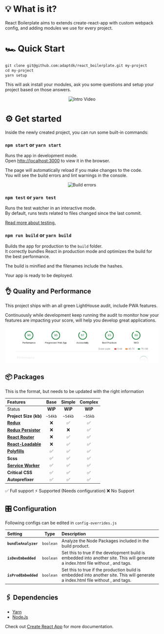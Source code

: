 # 💡 What is it?
React Boilerplate aims to extends create-react-app with custom webpack config, and adding modules we use for every project.

# 🏎 Quick Start
```console
git clone git@github.com:adaptdk/react_boilerplate.git my-project
cd my-project
yarn setup
```
This will ask install your modules, ask you some questions and setup your project based on those answers.

<p align="center">
  <img src="https://media.giphy.com/media/9J8VoAXRJ5gtjxxLjm/giphy.gif" alt="Intro Video">
</p>

# ⚙ Get started

Inside the newly created project, you can run some built-in commands:

### `npm start` or `yarn start`

Runs the app in development mode.<br>
Open [http://localhost:3000](http://localhost:3000) to view it in the browser.

The page will automatically reload if you make changes to the code.<br>
You will see the build errors and lint warnings in the console.

<p align='center'>
<img src='https://cdn.rawgit.com/marionebl/create-react-app/9f62826/screencast-error.svg' width='600' alt='Build errors'>
</p>

### `npm test` or `yarn test`

Runs the test watcher in an interactive mode.<br>
By default, runs tests related to files changed since the last commit.

[Read more about testing.](https://github.com/facebook/create-react-app/blob/master/packages/react-scripts/template/README.md#running-tests)

### `npm run build` or `yarn build`

Builds the app for production to the `build` folder.<br>
It correctly bundles React in production mode and optimizes the build for the best performance.

The build is minified and the filenames include the hashes.<br>

Your app is ready to be deployed.

## 👌 Quality and Performance
This project ships with an all green LightHouse audit, include PWA features.

Continuously while development keep running the audit to monitor how your features are impacting your score, will help you develop great applications.

<p align="center">
  <img src="https://raw.githubusercontent.com/adaptdk/react_boilerplate/readme/doc/LightHouse-Audit.jpg?token=APWiOisYr34d0h796_AJLG_qf6AgvS29ks5b4sCWwA%3D%3D" alt="LightHouse Audit">
</p>

## 📦 Packages

This is the format, but needs to be updated with the right information

| Features       | Base | Simple | Complex |
| :------------- | :--: | :----: | :-----: |
| Status | **WIP** | **WIP** | **WIP** |
| **Project Size (kb)** | `~54kb` | `~54kb` | `~55kb` |
| **[Redux](https://github.com/reduxjs/redux)** | ❌ | ✅ | ✅ |
| **[Redux Persistor](https://github.com/rt2zz/redux-persist)** | ❌ | ❌ | ✅ |
| **[React Router](https://github.com/ReactTraining/react-router)** | ❌ | ✅ | ✅ |
| **[React-Loadable](https://github.com/jamiebuilds/react-loadable)** | ❌ | ✅ | ✅ |
| **[Polyfills](https://reactjs.org/docs/react-dom.html#browser-support)** | ✅ | ✅ | ✅ |
| **Scss** | ✅ | ✅ | ✅ |
| **[Service Worker](https://developers.google.com/web/fundamentals/primers/service-workers)** | ✅ | ✅ | ✅ |
| **Critical CSS** | ✅ | ✅ | ✅ |
| **Autoprefixer** | ✅ | ✅ | ✅ |

✅ Full support ⚡ Supported (Needs configuration) ❌ No Support

## 🎛 Configuration
Following configs can be edited in `config-overrides.js`

| Setting | Type | Description |
| :-------- | :----: | :--------- |
| **`bundleAnalyzer`** | `boolean` | Analyze the Node Packages included in the build product. |
| **`isDevEmbedded`** | `boolean` | Set this to true if the development build is embedded into another site. This will generate a index.html file without <html>, <head> and <body> tags. |
| **`isProdEmbedded`** | `boolean` | Set this to true if the production build is embedded into another site. This will generate a index.html file without <html>, <head> and <body> tags. |

## 🖇 Dependencies
- [Yarn](https://yarnpkg.com/en/docs/install)
- [NodeJs](https://nodejs.org/en/download/)

Check out [Create React App](https://github.com/facebook/create-react-app) for more documentation.
